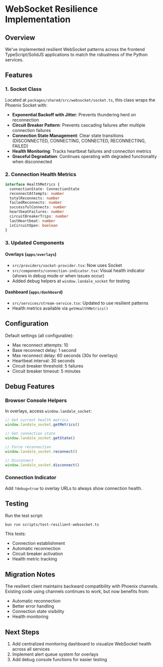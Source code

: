 # WebSocket Resilience Implementation

## Overview

We've implemented resilient WebSocket patterns across the frontend TypeScript/SolidJS applications to match the robustness of the Python services.

## Features

### 1. Socket Class

Located at `packages/shared/src/websocket/socket.ts`, this class wraps the Phoenix Socket with:

- **Exponential Backoff with Jitter**: Prevents thundering herd on reconnection
- **Circuit Breaker Pattern**: Prevents cascading failures after multiple connection failures
- **Connection State Management**: Clear state transitions (DISCONNECTED, CONNECTING, CONNECTED, RECONNECTING, FAILED)
- **Health Monitoring**: Tracks heartbeat failures and connection metrics
- **Graceful Degradation**: Continues operating with degraded functionality when disconnected

### 2. Connection Health Metrics

```typescript
interface HealthMetrics {
  connectionState: ConnectionState
  reconnectAttempts: number
  totalReconnects: number
  failedReconnects: number
  successfulConnects: number
  heartbeatFailures: number
  circuitBreakerTrips: number
  lastHeartbeat: number
  isCircuitOpen: boolean
}
```

### 3. Updated Components

#### Overlays (`apps/overlays`)

- `src/providers/socket-provider.tsx`: Now uses Socket
- `src/components/connection-indicator.tsx`: Visual health indicator (shows in debug mode or when issues occur)
- Added debug helpers at `window.landale_socket` for testing

#### Dashboard (`apps/dashboard`)

- `src/services/stream-service.tsx`: Updated to use resilient patterns
- Health metrics available via `getHealthMetrics()`

## Configuration

Default settings (all configurable):

- Max reconnect attempts: 10
- Base reconnect delay: 1 second
- Max reconnect delay: 60 seconds (30s for overlays)
- Heartbeat interval: 30 seconds
- Circuit breaker threshold: 5 failures
- Circuit breaker timeout: 5 minutes

## Debug Features

### Browser Console Helpers

In overlays, access `window.landale_socket`:

```javascript
// Get current health metrics
window.landale_socket.getMetrics()

// Get connection state
window.landale_socket.getState()

// Force reconnection
window.landale_socket.reconnect()

// Disconnect
window.landale_socket.disconnect()
```

### Connection Indicator

Add `?debug=true` to overlay URLs to always show connection health.

## Testing

Run the test script:

```bash
bun run scripts/test-resilient-websocket.ts
```

This tests:

- Connection establishment
- Automatic reconnection
- Circuit breaker activation
- Health metric tracking

## Migration Notes

The resilient client maintains backward compatibility with Phoenix channels. Existing code using channels continues to work, but now benefits from:

- Automatic reconnection
- Better error handling
- Connection state visibility
- Health monitoring

## Next Steps

1. Add centralized monitoring dashboard to visualize WebSocket health across all services
2. Implement alert queue system for overlays
3. Add debug console functions for easier testing
